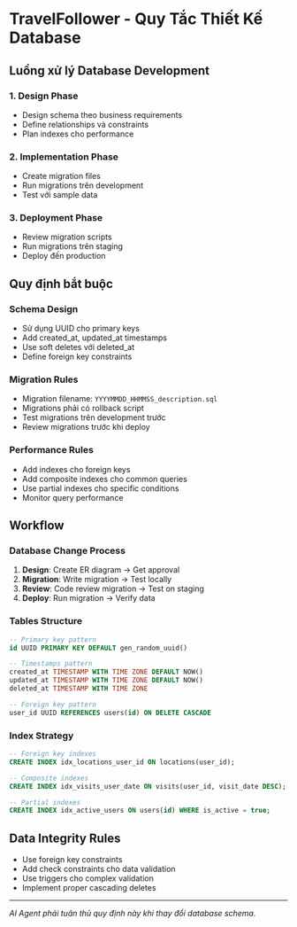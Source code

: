 # TravelFollower - Quy Tắc Thiết Kế Database

## Luồng xử lý Database Development

### 1. Design Phase
- Design schema theo business requirements
- Define relationships và constraints
- Plan indexes cho performance

### 2. Implementation Phase
- Create migration files
- Run migrations trên development
- Test với sample data

### 3. Deployment Phase
- Review migration scripts
- Run migrations trên staging
- Deploy đến production

## Quy định bắt buộc

### Schema Design
- Sử dụng UUID cho primary keys
- Add created_at, updated_at timestamps
- Use soft deletes với deleted_at
- Define foreign key constraints

### Migration Rules
- Migration filename: `YYYYMMDD_HHMMSS_description.sql`
- Migrations phải có rollback script
- Test migrations trên development trước
- Review migrations trước khi deploy

### Performance Rules
- Add indexes cho foreign keys
- Add composite indexes cho common queries
- Use partial indexes cho specific conditions
- Monitor query performance

## Workflow

### Database Change Process
1. **Design**: Create ER diagram → Get approval
2. **Migration**: Write migration → Test locally
3. **Review**: Code review migration → Test on staging
4. **Deploy**: Run migration → Verify data

### Tables Structure
```sql
-- Primary key pattern
id UUID PRIMARY KEY DEFAULT gen_random_uuid()

-- Timestamps pattern
created_at TIMESTAMP WITH TIME ZONE DEFAULT NOW()
updated_at TIMESTAMP WITH TIME ZONE DEFAULT NOW()
deleted_at TIMESTAMP WITH TIME ZONE

-- Foreign key pattern
user_id UUID REFERENCES users(id) ON DELETE CASCADE
```

### Index Strategy
```sql
-- Foreign key indexes
CREATE INDEX idx_locations_user_id ON locations(user_id);

-- Composite indexes
CREATE INDEX idx_visits_user_date ON visits(user_id, visit_date DESC);

-- Partial indexes
CREATE INDEX idx_active_users ON users(id) WHERE is_active = true;
```

## Data Integrity Rules
- Use foreign key constraints
- Add check constraints cho data validation
- Use triggers cho complex validation
- Implement proper cascading deletes

---

*AI Agent phải tuân thủ quy định này khi thay đổi database schema.*
